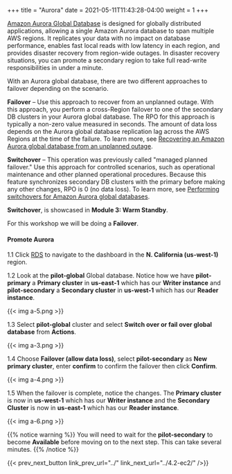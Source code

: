 +++
title = "Aurora"
date =  2021-05-11T11:43:28-04:00
weight = 1
+++

[Amazon Aurora Global Database](https://aws.amazon.com/rds/aurora/global-database) is designed for globally distributed applications, allowing a single Amazon Aurora database to span multiple AWS regions. It replicates your data with no impact on database performance, enables fast local reads with low latency in each region, and provides disaster recovery from region-wide outages. In disaster recovery situations, you can promote a secondary region to take full read-write responsibilities in under a minute.

With an Aurora global database, there are two different approaches to failover depending on the scenario.  

**Failover** – Use this approach to recover from an unplanned outage. With this approach, you perform a cross-Region failover to one of the secondary DB clusters in your Aurora global database. The RPO for this approach is typically a non-zero value measured in seconds. The amount of data loss depends on the Aurora global database replication lag across the AWS Regions at the time of the failure. To learn more, see [Recovering an Amazon Aurora global database from an unplanned outage](https://docs.aws.amazon.com/AmazonRDS/latest/AuroraUserGuide/aurora-global-database-disaster-recovery.html#aurora-global-database-failover).

**Switchover** – This operation was previously called "managed planned failover." Use this approach for controlled scenarios, such as operational maintenance and other planned operational procedures. Because this feature synchronizes secondary DB clusters with the primary before making any other changes, RPO is 0 (no data loss). To learn more, see [Performing switchovers for Amazon Aurora global databases](https://docs.aws.amazon.com/AmazonRDS/latest/AuroraUserGuide/aurora-global-database-disaster-recovery.html#aurora-global-database-disaster-recovery.managed-failover).

**Switchover**, is showcased in **Module 3: Warm Standby**. 

For this workshop we will be doing a **Failover**.

#### Promote Aurora

1.1 Click [RDS](https://us-west-1.console.aws.amazon.com/rds/home?region=us-west-1#databases:) to navigate to the dashboard in the **N. California (us-west-1)** region.

1.2 Look at the **pilot-global** Global database. Notice how we have **pilot-primary** a **Primary cluster** in **us-east-1** which has our **Writer instance** and **pilot-secondary** a **Secondary cluster** in **us-west-1** which has our **Reader instance**.

{{< img a-5.png >}}

1.3 Select **pilot-global** cluster and select **Switch over or fail over global database** from **Actions**. 

{{< img a-3.png >}}

1.4 Choose **Failover (allow data loss)**, select **pilot-secondary** as **New primary cluster**, enter **confirm** to confirm the failover then click **Confirm**.

{{< img a-4.png >}}

1.5 When the failover is complete, notice the changes. The **Primary cluster** is now in **us-west-1** which has our **Writer instance** and the **Secondary Cluster** is now in **us-east-1** which has our **Reader instance**.

{{< img a-6.png >}}

{{% notice warning %}}
You will need to wait for the **pilot-secondary** to become **Available** before moving on to the next step.  This can take several minutes.
{{% /notice %}}

{{< prev_next_button link_prev_url="../" link_next_url="../4.2-ec2/" />}}